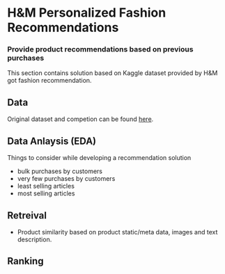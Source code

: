 # H&M Personalized Fashion Recommendations
### Provide product recommendations based on previous purchases

This section contains solution based on Kaggle dataset provided by H&M got fashion recommendation. 

## Data

Original dataset and competion can be found [here](https://www.kaggle.com/competitions/h-and-m-personalized-fashion-recommendations/overview).

## Data Anlaysis (EDA)

Things to consider while developing a recommendation solution

- bulk purchases by customers
- very few purchases by customers
- least selling articles
- most selling articles

## Retreival
- Product similarity based on product static/meta data, images and text description.



## Ranking

